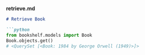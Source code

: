 
**retrieve.md**
```markdown
# Retrieve Book

```python
from bookshelf.models import Book
Book.objects.get()
# <QuerySet [<Book: 1984 by George Orwell (1949)>]>

